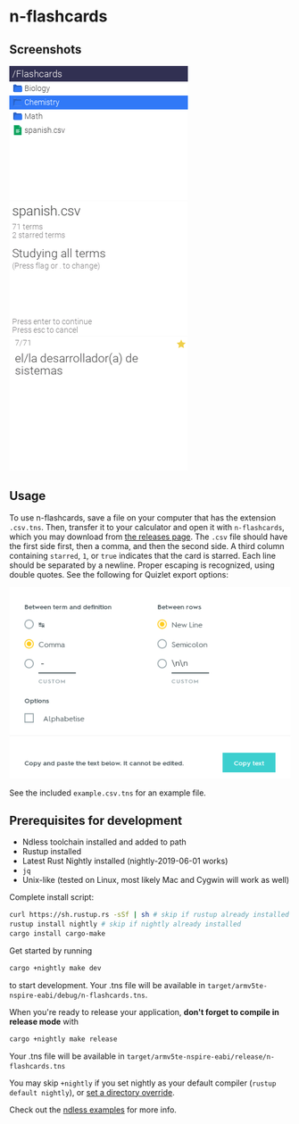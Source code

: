 # n-flashcards

## Screenshots

![File chooser](<screenshots/File chooser.png>)
![Config](screenshots/Config.png)
![Card](screenshots/Card.png)

## Usage

To use n-flashcards, save a file on your computer that has the extension `.csv.tns`.
Then, transfer it to your calculator and open it with `n-flashcards`, which you
may download from [the releases page][releases]. The `.csv` file should have the first
side first, then a comma, and then the second side. A third column containing `starred`,
`1`, or `true` indicates that the card is starred. Each line should be separated by a newline.
Proper escaping is recognized, using double quotes. See the following for Quizlet export
options:

![Quizlet](screenshots/quizlet.png)

See the included `example.csv.tns` for an example file.

[releases]: https://github.com/lights0123/n-flashcards/releases

## Prerequisites for development
- Ndless toolchain installed and added to path
- Rustup installed
- Latest Rust Nightly installed (nightly-2019-06-01 works)
- `jq`
- Unix-like (tested on Linux, most likely Mac and Cygwin will work as well)

Complete install script:
```bash
curl https://sh.rustup.rs -sSf | sh # skip if rustup already installed
rustup install nightly # skip if nightly already installed
cargo install cargo-make
```

Get started by running

```bash
cargo +nightly make dev
```

to start development. Your .tns file will be available in
`target/armv5te-nspire-eabi/debug/n-flashcards.tns`.

When you're ready to release your application,
**don't forget to compile in release mode** with

```bash
cargo +nightly make release
```

Your .tns file will be available in
`target/armv5te-nspire-eabi/release/n-flashcards.tns`

You may skip `+nightly` if you set nightly as your default compiler
(`rustup default nightly`), or
[set a directory override](https://github.com/rust-lang/rustup.rs#directory-overrides).

Check out the [ndless examples](https://github.com/lights0123/example-nspire)
for more info.
